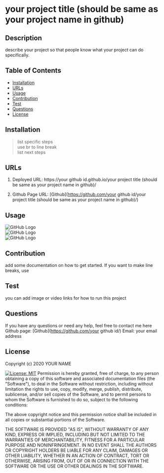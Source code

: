 
# your project title (should be same as your project name in github)

## Description
describe your project so that people know what your project can do specifically.

## Table of Contents
* [Installation](#installation)
* [URLs](#URLs)
* [Usage](#usage)
* [Contribution](#contribution)
* [Test](#test)
* [Questions](#questions)
* [License](#license)

## Installation
>list specific steps <br >use br to line break <br >list next steps

## URLs
1. Deployed URL: 
https://your github id.github.io/your project title (should be same as your project name in github)/

2. Github Page URL: 
[Github](https://github.com/your github id/your project title (should be same as your project name in github)/)


## Usage
![GitHub Logo](image/url1) <br> ![GitHub Logo]( image/url2) <br> ![GitHub Logo]( image/url3) <br>


## Contribution
add some documentation on how to get started. If you want to make line breaks, use <br>


## Test
you can add image or video links for how to run this project


## Questions
If you have any questions or need any help, feel free to contact me here
Github page: [Github](https://github.com/your github id/)
Email: your email address


## License
Copyright (c) 2020 YOUR NAME


[![License: MIT](https://img.shields.io/badge/License-MIT-yellow.svg)](https://opensource.org/licenses/MIT)
Permission is hereby granted, free of charge, to any person obtaining a copy
of this software and associated documentation files (the "Software"), to deal
in the Software without restriction, including without limitation the rights
to use, copy, modify, merge, publish, distribute, sublicense, and/or sell
copies of the Software, and to permit persons to whom the Software is
furnished to do so, subject to the following conditions:

The above copyright notice and this permission notice shall be included in all
copies or substantial portions of the Software.

THE SOFTWARE IS PROVIDED "AS IS", WITHOUT WARRANTY OF ANY KIND, EXPRESS OR
IMPLIED, INCLUDING BUT NOT LIMITED TO THE WARRANTIES OF MERCHANTABILITY,
FITNESS FOR A PARTICULAR PURPOSE AND NONINFRINGEMENT. IN NO EVENT SHALL THE
AUTHORS OR COPYRIGHT HOLDERS BE LIABLE FOR ANY CLAIM, DAMAGES OR OTHER
LIABILITY, WHETHER IN AN ACTION OF CONTRACT, TORT OR OTHERWISE, ARISING FROM,
OUT OF OR IN CONNECTION WITH THE SOFTWARE OR THE USE OR OTHER DEALINGS IN THE
SOFTWARE.
